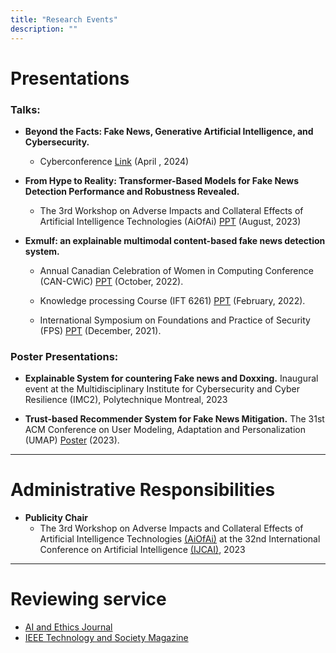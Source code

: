 ```yaml
---
title: "Research Events"
description: ""
---
```


# Presentations

### Talks:

* **Beyond the Facts: Fake News, Generative Artificial Intelligence, and Cybersecurity.** <br>
     
     * Cyberconference [Link](https://cybereco.ca/en/events/cyberconference-2024/) (April , 2024)
       
* **From Hype to Reality: Transformer-Based Models for Fake News Detection Performance and Robustness Revealed.** <br>
     
     * The 3rd Workshop on Adverse Impacts and Collateral Effects of Artificial Intelligence Technologies (AiOfAi)  [PPT](/AiOfAi.pdf) (August, 2023)


* **Exmulf: an explainable multimodal content-based fake news detection system.** <br>
    
    * Annual Canadian Celebration of Women in Computing Conference (CAN-CWiC) [PPT](/CAN-CWIC.pdf) (October, 2022).

    * Knowledge processing Course (IFT 6261) [PPT](/FPS.pdf) (February, 2022).
    
    * International Symposium on Foundations and Practice of Security (FPS) [PPT](/FPS.pdf) (December, 2021).


### Poster Presentations: 

* **Explainable System for countering Fake news and Doxxing.**  Inaugural event at the Multidisciplinary Institute for Cybersecurity and Cyber Resilience (IMC2), Polytechnique Montreal, 2023

* **Trust-based Recommender System for Fake News Mitigation.** The 31st ACM Conference on User Modeling, Adaptation and Personalization (UMAP) [Poster](/UMAP-Poster-V2.pdf) (2023).


---

# Administrative Responsibilities

* **Publicity Chair**  
  * The 3rd Workshop on Adverse Impacts and Collateral Effects of Artificial Intelligence Technologies [(AiOfAi)](https://sites.google.com/view/aiofai2023/home) at the 32nd International Conference on Artificial Intelligence [(IJCAI)](https://ijcai-23.org/), 2023

---

# Reviewing service <br>
* [AI and Ethics Journal](https://link.springer.com/journal/43681)
* [IEEE Technology and Society Magazine](https://ieeexplore.ieee.org/xpl/RecentIssue.jsp?punumber=44)
